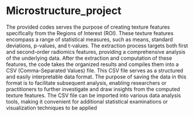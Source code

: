 # Microstructure_project
The provided codes serves the purpose of creating texture features specifically from the Regions of Interest (ROI). These texture features encompass a range of statistical measures, such as means, standard deviations, p-values, and t-values. The extraction process targets both first and second-order radiomics features, providing a comprehensive analysis of the underlying data. After the extraction and computation of these features, the code takes the organized results and compiles them into a CSV (Comma-Separated Values) file. This CSV file serves as a structured and easily interpretable data format. The purpose of saving the data in this format is to facilitate subsequent analysis, enabling researchers or practitioners to further investigate and draw insights from the computed texture features. The CSV file can be imported into various data analysis tools, making it convenient for additional statistical examinations or visualization techniques to be applied

